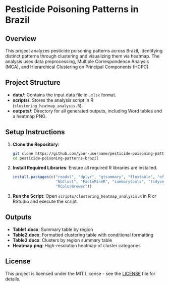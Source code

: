 # Pesticide Poisoning Patterns in Brazil

## Overview
This project analyzes pesticide poisoning patterns across Brazil, identifying distinct patterns through clustering and visualizing them via heatmap. The analysis uses data preprocessing, Multiple Correspondence Analysis (MCA), and Hierarchical Clustering on Principal Components (HCPC).

## Project Structure
- **data/**: Contains the input data file in `.xlsx` format.
- **scripts/**: Stores the analysis script in R (`clustering_heatmap_analysis.R`).
- **outputs/**: Directory for all generated outputs, including Word tables and a heatmap PNG.

## Setup Instructions
1. **Clone the Repository**:
    ```bash
    git clone https://github.com/your-username/pesticide-poisoning-patterns-brazil.git
    cd pesticide-poisoning-patterns-brazil
    ```

2. **Install Required Libraries**: Ensure all required R libraries are installed.
    ```R
    install.packages(c("readxl", "dplyr", "gtsummary", "flextable", "officer", "pheatmap", 
                       "NbClust", "FactoMineR", "summarytools", "tidyverse", "stringdist", 
                       "RColorBrewer"))
    ```

3. **Run the Script**:
    Open `scripts/clustering_heatmap_analysis.R` in R or RStudio and execute the script.

## Outputs
- **Table1.docx**: Summary table by region
- **Table2.docx**: Formatted clustering table with conditional formatting
- **Table3.docx**: Clusters by region summary table
- **Heatmap.png**: High-resolution heatmap of cluster categories

## License
This project is licensed under the MIT License - see the [LICENSE](LICENSE) file for details.
